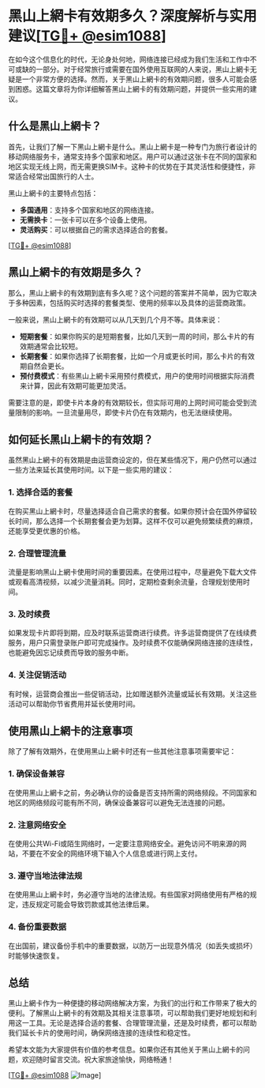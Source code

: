 # 黑山上網卡有效期多久？深度解析与实用建议[[TG💪+ @esim1088](https://t.me/s/esim1088)]

在如今这个信息化的时代，无论身处何地，网络连接已经成为我们生活和工作中不可或缺的一部分。对于经常旅行或需要在国外使用互联网的人来说，黑山上網卡无疑是一个非常方便的选择。然而，关于黑山上網卡的有效期问题，很多人可能会感到困惑。这篇文章将为你详细解答黑山上網卡的有效期问题，并提供一些实用的建议。

## 什么是黑山上網卡？

首先，让我们了解一下黑山上網卡是什么。黑山上網卡是一种专门为旅行者设计的移动网络服务卡，通常支持多个国家和地区。用户可以通过这张卡在不同的国家和地区实现无线上网，而无需更换SIM卡。这种卡的优势在于其灵活性和便捷性，非常适合经常出国旅行的人士。

黑山上網卡的主要特点包括：
- **多国通用**：支持多个国家和地区的网络连接。
- **无需换卡**：一张卡可以在多个设备上使用。
- **灵活购买**：可以根据自己的需求选择适合的套餐。

[[TG💪+ @esim1088](https://t.me/s/esim1088)]

## 黑山上網卡的有效期是多久？

那么，黑山上網卡的有效期到底有多久呢？这个问题的答案并不简单，因为它取决于多种因素，包括购买时选择的套餐类型、使用的频率以及具体的运营商政策。

一般来说，黑山上網卡的有效期可以从几天到几个月不等。具体来说：
- **短期套餐**：如果你购买的是短期套餐，比如几天到一周的时间，那么卡片的有效期通常会比较短。
- **长期套餐**：如果你选择了长期套餐，比如一个月或更长时间，那么卡片的有效期自然会更长。
- **预付费模式**：有些黑山上網卡采用预付费模式，用户的使用时间根据实际消费来计算，因此有效期可能更加灵活。

需要注意的是，即使卡片本身的有效期较长，但实际可用的上网时间可能会受到流量限制的影响。一旦流量用尽，即使卡片仍在有效期内，也无法继续使用。

## 如何延长黑山上網卡的有效期？

虽然黑山上網卡的有效期是由运营商设定的，但在某些情况下，用户仍然可以通过一些方法来延长其使用时间。以下是一些实用的建议：

### 1. **选择合适的套餐**

在购买黑山上網卡时，尽量选择适合自己需求的套餐。如果你预计会在国外停留较长时间，那么选择一个长期套餐会更为划算。这样不仅可以避免频繁续费的麻烦，还能享受更优惠的价格。

### 2. **合理管理流量**

流量是影响黑山上網卡使用时间的重要因素。在使用过程中，尽量避免下载大文件或观看高清视频，以减少流量消耗。同时，定期检查剩余流量，合理规划使用时间。

### 3. **及时续费**

如果发现卡片即将到期，应及时联系运营商进行续费。许多运营商提供了在线续费服务，用户只需登录账户即可完成操作。及时续费不仅能确保网络连接的连续性，也能避免因忘记续费而导致的服务中断。

### 4. **关注促销活动**

有时候，运营商会推出一些促销活动，比如赠送额外流量或延长有效期。关注这些活动可以帮助你节省费用并延长使用时间。

## 使用黑山上網卡的注意事项

除了了解有效期外，在使用黑山上網卡时还有一些其他注意事项需要牢记：

### 1. **确保设备兼容**

在使用黑山上網卡之前，务必确认你的设备是否支持所需的网络频段。不同国家和地区的网络频段可能有所不同，确保设备兼容可以避免无法连接的问题。

### 2. **注意网络安全**

在使用公共Wi-Fi或陌生网络时，一定要注意网络安全。避免访问不明来源的网站，不要在不安全的网络环境下输入个人信息或进行网上支付。

### 3. **遵守当地法律法规**

在使用黑山上網卡时，务必遵守当地的法律法规。有些国家对网络使用有严格的规定，违反规定可能会导致罚款或其他法律后果。

### 4. **备份重要数据**

在出国前，建议备份手机中的重要数据，以防万一出现意外情况（如丢失或损坏）时能够快速恢复。

## 总结

黑山上網卡作为一种便捷的移动网络解决方案，为我们的出行和工作带来了极大的便利。了解黑山上網卡的有效期及其相关注意事项，可以帮助我们更好地规划和利用这一工具。无论是选择合适的套餐、合理管理流量，还是及时续费，都可以帮助我们延长卡片的使用时间，确保网络连接的连续性和稳定性。

希望本文能为大家提供有价值的参考信息。如果你还有其他关于黑山上網卡的问题，欢迎随时留言交流。祝大家旅途愉快，网络畅通！

[[TG💪+ @esim1088](https://t.me/s/esim1088) ![Image](https://i.postimg.cc/4NQfJmqS/Snipaste-2025-05-13-00-14-12.png)]